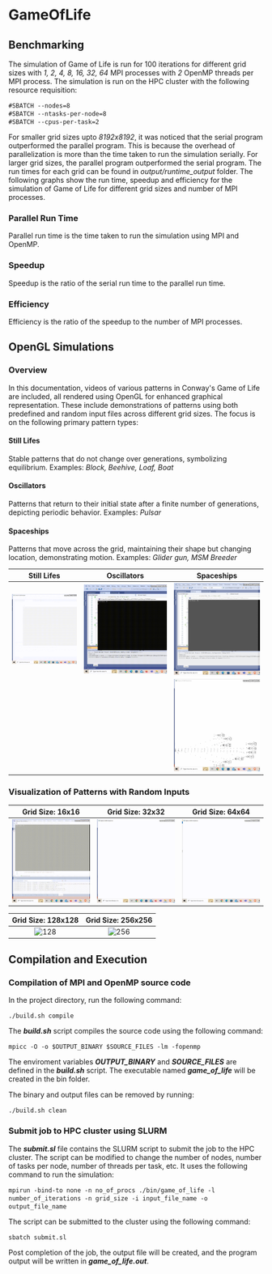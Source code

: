 # GameOfLife



## Benchmarking
The simulation of Game of Life is run for 100 iterations for different grid sizes with *1, 2, 4, 8, 16, 32, 64* MPI processes with *2* OpenMP threads per MPI process. The simulation is run on the HPC cluster with the following resource requisition:
```
#SBATCH --nodes=8
#SBATCH --ntasks-per-node=8
#SBATCH --cpus-per-task=2
```
For smaller grid sizes upto *8192x8192*, it was noticed that the serial program outperformed the parallel program. This is because the overhead of parallelization is more than the time taken to run the simulation serially. For larger grid sizes, the parallel program outperformed the serial program. The run times for each grid can be found in *output/runtime_output* folder. The following graphs show the run time, speedup and efficiency for the simulation of Game of Life for different grid sizes and number of MPI processes. 

### Parallel Run Time
Parallel run time is the time taken to run the simulation using MPI and OpenMP.


### Speedup
Speedup is the ratio of the serial run time to the parallel run time.


### Efficiency
Efficiency is the ratio of the speedup to the number of MPI processes.


## OpenGL Simulations
### Overview
In this documentation, videos of various patterns in Conway's Game of Life are included, all rendered using OpenGL for enhanced graphical representation. These include demonstrations of patterns using both predefined and random input files across different grid sizes. The focus is on the following primary pattern types:

#### Still Lifes
Stable patterns that do not change over generations, symbolizing equilibrium.
Examples: *Block, Beehive, Loaf, Boat*

#### Oscillators
Patterns that return to their initial state after a finite number of generations, depicting periodic behavior.
Examples: *Pulsar*

#### Spaceships
Patterns that move across the grid, maintaining their shape but changing location, demonstrating motion.
Examples: *Glider gun, MSM Breeder*

| Still Lifes | Oscillators | Spaceships |
|:-----------:|:-----------:|:----------:|
| ![idle](openGL/videos/idle.gif) | ![oscillator](openGL/videos/oscillator.gif) | ![glider-gun](openGL/videos/glider-gun.gif) |
| | | ![msm-breeder](openGL/videos/breeder1.gif) |

### Visualization of Patterns with Random Inputs

| Grid Size: 16x16 | Grid Size: 32x32 | Grid Size: 64x64 |
|:----------------:|:----------------:|:----------------:|
| ![16](openGL/videos/16.gif) | ![32](openGL/videos/32.gif) | ![64](openGL/videos/64.gif) |

| Grid Size: 128x128 | Grid Size: 256x256 |
|:------------------:|:------------------:|
| ![128](openGL/videos/128.gif) | ![256](openGL/videos/256.gif) |


## Compilation and Execution
### Compilation of MPI and OpenMP source code
In the project directory, run the following command:
```
./build.sh compile
```

The ***build.sh*** script compiles the source code using the following command:
```
mpicc -O -o $OUTPUT_BINARY $SOURCE_FILES -lm -fopenmp
```
The enviroment variables ***OUTPUT_BINARY*** and ***SOURCE_FILES*** are defined in the ***build.sh*** script. The executable named ***game_of_life*** will be created in the bin folder.

The binary and output files can be removed by running:
```
./build.sh clean
```
### Submit job to HPC cluster using SLURM
The ***submit.sl*** file contains the SLURM script to submit the job to the HPC cluster. The script can be modified to change the number of nodes, number of tasks per node, number of threads per task, etc. It uses the following command to run the simulation:
```
mpirun -bind-to none -n no_of_procs ./bin/game_of_life -l number_of_iterations -n grid_size -i input_file_name -o output_file_name
```
The script can be submitted to the cluster using the following command:
```
sbatch submit.sl
```
Post completion of the job, the output file will be created, and the program output will be written in ***game_of_life.out***.


